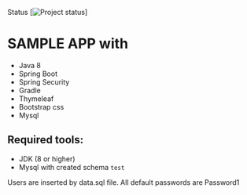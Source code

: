 Status [![Project status](https://travis-ci.org/rkatsyuryna/seven.svg?branch=master)]

SAMPLE APP with 
===========

* Java 8
* Spring Boot
* Spring Security
* Gradle
* Thymeleaf
* Bootstrap css
* Mysql


Required tools:
---------------
* JDK (8 or higher)
* Mysql with created schema `test`

Users are inserted by data.sql file. All default passwords are Password1

